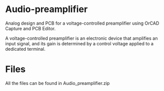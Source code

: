 # Audio-preamplifier
Analog design and PCB for a voltage-controlled preamplifier using OrCAD Capture and PCB Editor.

A voltage-controlled preamplifier is an electronic device that amplifies an input signal, and its gain is determined by a control voltage applied to a dedicated terminal.

# Files
All the files can be found in Audio_preamplifier.zip
